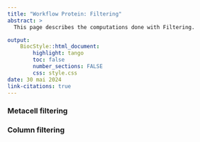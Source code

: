 ```yaml
---
title: "Workflow Protein: Filtering"
abstract: >
  This page describes the computations done with Filtering.

output:
    BiocStyle::html_document:
        highlight: tango
        toc: false
        number_sections: FALSE
        css: style.css
date: 30 mai 2024
link-citations: true
---
```




### Metacell filtering


### Column filtering

